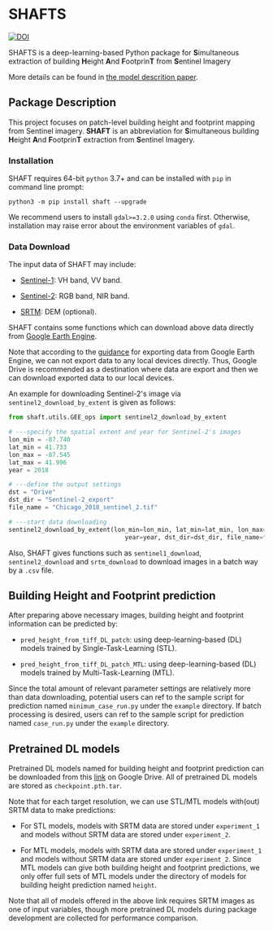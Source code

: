 # SHAFTS
[![DOI](https://zenodo.org/badge/DOI/10.5281/zenodo.7717080.svg)](https://doi.org/10.5281/zenodo.7717080)


SHAFTS is a deep-learning-based Python package for **S**imultaneous extraction of building **H**eight **A**nd **F**ootprin**T** from **S**entinel Imagery

More details can be found in [the model descrition paper](https://gmd.copernicus.org/preprints/gmd-2022-85/).

## Package Description

This project focuses on patch-level building height and footprint mapping from Sentinel imagery. **SHAFT** is an abbreviation for **S**imultaneous building **H**eight **A**nd **F**ootprin**T** extraction from **S**entinel Imagery.

### Installation

SHAFT requires 64-bit `python` 3.7+ and can be installed with `pip` in command line prompt:

```
python3 -m pip install shaft --upgrade
```

We recommend users to install `gdal>=3.2.0` using `conda` first.
Otherwise, installation may raise error about the environment variables of `gdal`.

### Data Download

The input data of SHAFT may include:

- [Sentinel-1](https://sentinels.copernicus.eu/web/sentinel/missions/sentinel-1): VH band, VV band.

- [Sentinel-2](https://sentinels.copernicus.eu/web/sentinel/missions/sentinel-2): RGB band, NIR band.

- [SRTM](https://www2.jpl.nasa.gov/srtm/): DEM (optional).

SHAFT contains some functions which can download above data directly from [Google Earth Engine](https://earthengine.google.com/).

Note that according to the [guidance](https://developers.google.com/earth-engine/guides/exporting) for exporting data from Google Earth Engine, we can not export data to any local devices directly. Thus, Google Drive is recommended as a destination where data are export and then we can download exported data to our local devices.

An example for downloading Sentinel-2's image via `sentinel2_download_by_extent` is given as follows:

```python {cmd}
from shaft.utils.GEE_ops import sentinel2_download_by_extent

# ---specify the spatial extent and year for Sentinel-2's images
lon_min = -87.740
lat_min = 41.733
lon_max = -87.545
lat_max = 41.996
year = 2018

# ---define the output settings
dst = "Drive"
dst_dir = "Sentinel-2_export"
file_name = "Chicago_2018_sentinel_2.tif"

# ---start data downloading
sentinel2_download_by_extent(lon_min=lon_min, lat_min=lat_min, lon_max=lon_max, lat_max=lat_max,
                                year=year, dst_dir=dst_dir, file_name=file_name, dst=dst)
```

Also, SHAFT gives functions such as `sentinel1_download`, `sentinel2_download` and `srtm_download` to download images in a batch way by a `.csv` file.

## Building Height and Footprint prediction

After preparing above necessary images, building height and footprint information can be predicted by:

- `pred_height_from_tiff_DL_patch`: using deep-learning-based (DL) models trained by Single-Task-Learning (STL).

- `pred_height_from_tiff_DL_patch_MTL`: using deep-learning-based (DL) models trained by Multi-Task-Learning (MTL).

Since the total amount of relevant parameter settings are relatively more than data downloading, potential users can ref to the sample script for prediction named `minimum_case_run.py` under the `example` directory.
If batch processing is desired, users can ref to the sample script for prediction named `case_run.py` under the `example` directory.

## Pretrained DL models

Pretrained DL models named for building height and footprint prediction can be downloaded from this [link](https://drive.google.com/drive/folders/148KZKDVOHOh6VOlZ9bqLby2twQd4UcM9?usp=sharing) on Google Drive. All of pretrained DL models are stored as `checkpoint.pth.tar`.

Note that for each target resolution, we can use STL/MTL models with(out) SRTM data to make predictions:

- For STL models, models with SRTM data are stored under `experiment_1` and models without SRTM data are stored under `experiment_2`.

- For MTL models, models with SRTM data are stored under `experiment_1` and models without SRTM data are stored under `experiment_2`.
Since MTL models can give both building height and footprint predictions, we only offer full sets of MTL models under the directory of models for building height prediction named `height`.

Note that all of models offered in the above link requires SRTM images as one of input variables, though more pretrained DL models during package development are collected for performance comparison.
